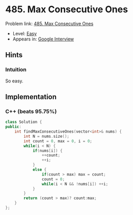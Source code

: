 # 485. Max Consecutive Ones

Problem link: [485. Max Consecutive Ones](https://leetcode.com/problems/max-consecutive-ones/description/)

* Level: [Easy](https://leetcode.com/problemset/all/?difficulty=Easy)
* Appears in: [Google Interview](https://leetcode.com/explore/interview/card/google/)

## Hints

### Intuition

So easy.

## Implementation

### C++ (beats 95.75%)
```C++
class Solution {
public:
    int findMaxConsecutiveOnes(vector<int>& nums) {
        int N = nums.size();
        int count = 0, max = 0, i = 0;
        while(i < N) {
            if(nums[i]) {
                ++count;
                ++i;
            }
            else {
                if(count > max) max = count;
                count = 0;
                while(i < N && !nums[i]) ++i;
            }
        }
        return (count > max)? count:max;
    }
};
```